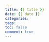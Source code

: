 ```yaml
---
title: {{ title }}
date: {{ date }}
categories:
tags:
toc: false
comment: true
---
```







<!--more-->
